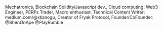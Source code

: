 Mechatronics,
Blockchain Solidity/Javascript dev.,
Cloud computing,
Web3 Engineer,
PERPs Trader,
Macro enthusiast,
Technical Content Writer: medium.com/@xtianogu,
Creator of Frysk Protocol,
Founder/CoFounder: @ShenOnApe @PlayRumble
